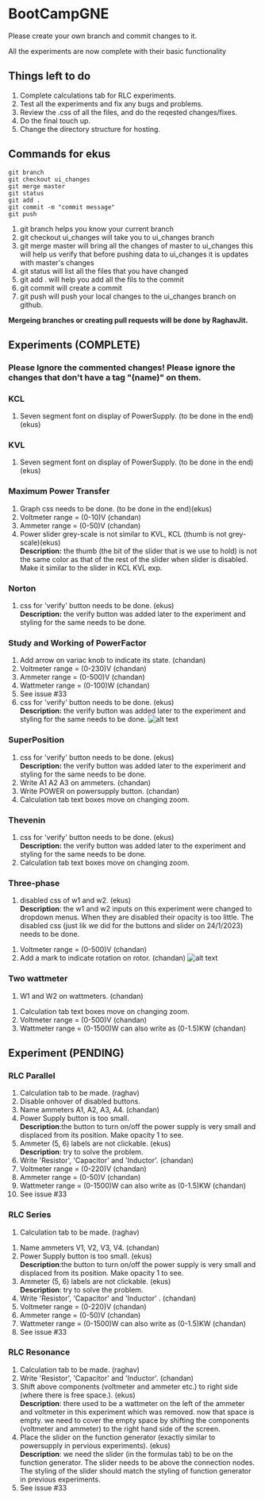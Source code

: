# BootCampGNE

Please create your own branch and commit changes to it.

All the experiments are now complete with their basic functionality

## Things left to do
1. Complete calculations tab for RLC experiments.
1. Test all the experiments and fix any bugs and problems.
1. Review the .css of all the files, and do the reqested changes/fixes.
1. Do the final touch up.
1. Change the directory structure for hosting.


## Commands for ekus
```
git branch
git checkout ui_changes
git merge master
git status
git add .
git commit -m "commit message"
git push
```

1. git branch helps you know your current branch
1. git checkout ui_changes will take you to ui_changes branch
1. git merge master will bring all the changes of master to ui_changes this will help us verify that before pushing data to ui_changes it is updates with master's changes
1. git status will list all the files that you have changed
1. git add . will help you add all the fils to the commit
1. git commit will create a commit 
1. git push will push your local changes to the ui_changes branch on github.

**Mergeing branches or creating pull requests will be done by RaghavJit.**

## Experiments (COMPLETE)

### Please Ignore the commented changes! Please ignore the changes that don't have a tag "(name)" on them.
### KCL
<!-- 1. Sliders need to be centered. -->
<!-- 1. Disable onhover of disabled buttons.
1. Font of R1, R2, R3 text boxes. -->
<!-- 1. Graph color need to be more subtle (optional).  -->
1. Seven segment font on display of PowerSupply. (to be done in the end)(ekus)

### KVL
<!-- 1. Sliders need to be centered. -->
<!-- 1. Disable onhover of disabled buttons. -->
<!-- 1. Font of R1, R2, R3 text boxes. -->
<!-- 1. Graph color need to be more subtle (optional). -->
1. Seven segment font on display of PowerSupply. (to be done in the end)(ekus)

### Maximum Power Transfer
<!-- 1. Sliders need to be centered. -->
<!-- 1. Disable onhover of disabled buttons. -->
1. Graph css needs to be done. (to be done in the end)(ekus)
1. Voltmeter range = (0-10)V (chandan)
1. Ammeter range = (0-50)V (chandan)
1. Power slider grey-scale is not similar to KVL, KCL (thumb is not grey-scale)(ekus)
<br /> **Description:** the thumb (the bit of the slider that is we use to hold) is not the same color as that of the rest of the slider when slider is disabled. Make it similar to the slider in KCL KVL exp.

### Norton 
<!-- 1. Sliders need to be centered. -->
<!-- 1. Disable onhover of disabled buttons. -->
1. css for 'verify' button needs to be done. (ekus)
<br /> **Description:** the verify button was added later to the experiment and styling for the same needs to be done. 

### Study and Working of PowerFactor
1. Add arrow on variac knob to indicate its state. (chandan)
1. Voltmeter range = (0-230)V (chandan)
1. Ammeter range = (0-500)V (chandan)
1. Wattmeter range = (0-100)W (chandan)
1. See issue #33
1. css for 'verify' button needs to be done. (ekus)
<br /> **Description:** the verify button was added later to the experiment and styling for the same needs to be done.
![alt text](./ReadmeImages/Variac_Knob%20-%20Copy.png?raw=true)

### SuperPosition
<!-- 1. Sliders need to be centered. -->
<!-- 1. Disable onhover of disabled buttons. -->
1. css for 'verify' button needs to be done. (ekus)
<br /> **Description:** the verify button was added later to the experiment and styling for the same needs to be done.
1. Write A1 A2 A3 on ammeters. (chandan)
1. Write POWER on powersupply button. (chandan)
1. Calculation tab text boxes move on changing zoom. 

### Thevenin
<!-- 1. Sliders need to be centered. -->
<!-- 1. Disable onhover of disabled buttons. -->
1. css for 'verify' button needs to be done. (ekus)
<br /> **Description:** the verify button was added later to the experiment and styling for the same needs to be done.
1. Calculation tab text boxes move on changing zoom.

### Three-phase
1. disabled css of w1 and w2. (ekus)
<br />**Description**: the w1 and w2 inputs on this experiment were changed to dropdown menus. When they are disabled  their opacity is too little. The disabled css (just lik we did for the buttons and slider on 24/1/2023) needs to be done.
<!-- 1. Disable onhover of disabled buttons. -->
1. Voltmeter range = (0-500)V (chandan)
1. Add a mark to indicate rotation on rotor. (chandan)
![alt text](./ReadmeImages/1.png?raw=true)

### Two wattmeter
1. W1 and W2 on wattmeters. (chandan)
<!-- 1. Disable onhover of disabled buttons. -->
1. Calculation tab text boxes move on changing zoom.
1. Voltmeter range = (0-500)V (chandan)
1. Wattmeter range = (0-1500)W can also write as (0-1.5)KW (chandan)

## Experiment (PENDING)

### RLC Parallel
<!-- 1. Change the name of experiment. (will be provided) -->
1. Calculation tab to be made. (raghav)
1. Disable onhover of disabled buttons.
1. Name ammeters A1, A2, A3, A4. (chandan)
1. Power Supply button is too small.
<br />**Description**:the button to turn on/off the power supply is very small and displaced from its position. Make opacity 1 to see.
1. Ammeter (5, 6) labels are not clickable. (ekus)
<br />**Description**: try to solve the problem.
1. Write 'Resistor', 'Capacitor' and 'Inductor'. (chandan)
1. Voltmeter range = (0-220)V (chandan)
1. Ammeter range = (0-50)V (chandan)
1. Wattmeter range = (0-1500)W can also write as (0-1.5)KW (chandan)
1. See issue #33

### RLC Series
<!-- 1. Change the name of experiment. (will be provided) -->
1. Calculation tab to be made. (raghav)
<!-- 1. Disable onhover of disabled buttons. -->
1. Name ammeters V1, V2, V3, V4. (chandan)
1. Power Supply button is too small. (ekus)
<br />**Description**:the button to turn on/off the power supply is very small and displaced from its position. Make opacity 1 to see.
1. Ammeter (5, 6) labels are not clickable. (ekus)
<br />**Description**: try to solve the problem.
1. Write 'Resistor', 'Capacitor' and 'Inductor' . (chandan)
1. Voltmeter range = (0-220)V (chandan)
1. Ammeter range = (0-50)V (chandan)
1. Wattmeter range = (0-1500)W can also write as (0-1.5)KW (chandan)
1. See issue #33

### RLC Resonance 
<!-- 1. Change the name of experiment. (will be provided). -->
<!-- 1. Disable onhover of disabled buttons. -->
1. Calculation tab to be made. (raghav)
1. Write 'Resistor', 'Capacitor' and 'Inductor'. (chandan)
1. Shift above components (voltmeter and ammeter etc.) to right side (where there is free space.). (ekus)
<br />**Description**: there used to be a wattmeter on the left of the ammeter and voltmeter in this experiment which was removed. now that space is empty. we need to cover the empty space by shifting the components (voltmeter and ammeter) to the right hand side of the screen.
1. Place the slider on the function generator (exactly similar to powersupply in pervious experiments). (ekus)
<br />**Description**: we need the slider (in the formulas tab) to be on the function generator. The slider needs to be above the connection nodes. The styling of the slider should match the styling of function generator in previous experiments.
1. See issue #33

